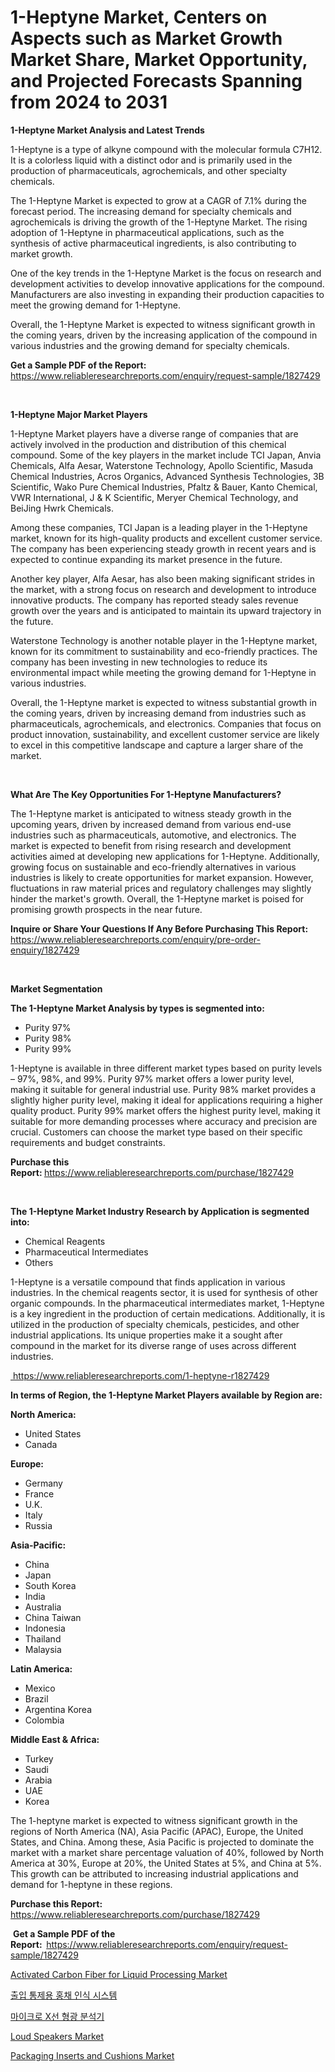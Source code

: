 <p><h1>1-Heptyne Market, Centers on Aspects such as Market Growth Market Share, Market Opportunity, and Projected Forecasts Spanning from 2024 to 2031</h1></p><p><strong>1-Heptyne Market Analysis and Latest Trends</strong></p>
<p><p>1-Heptyne is a type of alkyne compound with the molecular formula C7H12. It is a colorless liquid with a distinct odor and is primarily used in the production of pharmaceuticals, agrochemicals, and other specialty chemicals.</p><p>The 1-Heptyne Market is expected to grow at a CAGR of 7.1% during the forecast period. The increasing demand for specialty chemicals and agrochemicals is driving the growth of the 1-Heptyne Market. The rising adoption of 1-Heptyne in pharmaceutical applications, such as the synthesis of active pharmaceutical ingredients, is also contributing to market growth.</p><p>One of the key trends in the 1-Heptyne Market is the focus on research and development activities to develop innovative applications for the compound. Manufacturers are also investing in expanding their production capacities to meet the growing demand for 1-Heptyne.</p><p>Overall, the 1-Heptyne Market is expected to witness significant growth in the coming years, driven by the increasing application of the compound in various industries and the growing demand for specialty chemicals.</p></p>
<p><strong>Get a Sample PDF of the Report:&nbsp;</strong> <a href="https://www.reliableresearchreports.com/enquiry/request-sample/1827429">https://www.reliableresearchreports.com/enquiry/request-sample/1827429</a></p>
<p>&nbsp;</p>
<p><strong>1-Heptyne Major Market Players</strong></p>
<p><p>1-Heptyne Market players have a diverse range of companies that are actively involved in the production and distribution of this chemical compound. Some of the key players in the market include TCI Japan, Anvia Chemicals, Alfa Aesar, Waterstone Technology, Apollo Scientific, Masuda Chemical Industries, Acros Organics, Advanced Synthesis Technologies, 3B Scientific, Wako Pure Chemical Industries, Pfaltz & Bauer, Kanto Chemical, VWR International, J & K Scientific, Meryer Chemical Technology, and BeiJing Hwrk Chemicals.</p><p>Among these companies, TCI Japan is a leading player in the 1-Heptyne market, known for its high-quality products and excellent customer service. The company has been experiencing steady growth in recent years and is expected to continue expanding its market presence in the future.</p><p>Another key player, Alfa Aesar, has also been making significant strides in the market, with a strong focus on research and development to introduce innovative products. The company has reported steady sales revenue growth over the years and is anticipated to maintain its upward trajectory in the future.</p><p>Waterstone Technology is another notable player in the 1-Heptyne market, known for its commitment to sustainability and eco-friendly practices. The company has been investing in new technologies to reduce its environmental impact while meeting the growing demand for 1-Heptyne in various industries.</p><p>Overall, the 1-Heptyne market is expected to witness substantial growth in the coming years, driven by increasing demand from industries such as pharmaceuticals, agrochemicals, and electronics. Companies that focus on product innovation, sustainability, and excellent customer service are likely to excel in this competitive landscape and capture a larger share of the market.</p></p>
<p>&nbsp;</p>
<p><strong>What Are The Key Opportunities For 1-Heptyne Manufacturers?</strong></p>
<p><p>The 1-Heptyne market is anticipated to witness steady growth in the upcoming years, driven by increased demand from various end-use industries such as pharmaceuticals, automotive, and electronics. The market is expected to benefit from rising research and development activities aimed at developing new applications for 1-Heptyne. Additionally, growing focus on sustainable and eco-friendly alternatives in various industries is likely to create opportunities for market expansion. However, fluctuations in raw material prices and regulatory challenges may slightly hinder the market's growth. Overall, the 1-Heptyne market is poised for promising growth prospects in the near future.</p></p>
<p><strong>Inquire or Share Your Questions If Any Before Purchasing This Report:</strong> <a href="https://www.reliableresearchreports.com/enquiry/pre-order-enquiry/1827429">https://www.reliableresearchreports.com/enquiry/pre-order-enquiry/1827429</a></p>
<p>&nbsp;</p>
<p><strong>Market Segmentation</strong></p>
<p><strong>The 1-Heptyne Market Analysis by types is segmented into:</strong></p>
<p><ul><li>Purity 97%</li><li>Purity 98%</li><li>Purity 99%</li></ul></p>
<p><p>1-Heptyne is available in three different market types based on purity levels – 97%, 98%, and 99%. Purity 97% market offers a lower purity level, making it suitable for general industrial use. Purity 98% market provides a slightly higher purity level, making it ideal for applications requiring a higher quality product. Purity 99% market offers the highest purity level, making it suitable for more demanding processes where accuracy and precision are crucial. Customers can choose the market type based on their specific requirements and budget constraints.</p></p>
<p><strong>Purchase this Report:&nbsp;</strong><a href="https://www.reliableresearchreports.com/purchase/1827429">https://www.reliableresearchreports.com/purchase/1827429</a></p>
<p>&nbsp;</p>
<p><strong>The 1-Heptyne Market Industry Research by Application is segmented into:</strong></p>
<p><ul><li>Chemical Reagents</li><li>Pharmaceutical Intermediates</li><li>Others</li></ul></p>
<p><p>1-Heptyne is a versatile compound that finds application in various industries. In the chemical reagents sector, it is used for synthesis of other organic compounds. In the pharmaceutical intermediates market, 1-Heptyne is a key ingredient in the production of certain medications. Additionally, it is utilized in the production of specialty chemicals, pesticides, and other industrial applications. Its unique properties make it a sought after compound in the market for its diverse range of uses across different industries.</p></p>
<p><a href="https://www.reliableresearchreports.com/1-heptyne-r1827429">&nbsp;https://www.reliableresearchreports.com/1-heptyne-r1827429</a></p>
<p><strong>In terms of Region, the 1-Heptyne Market Players available by Region are:</strong></p>
<p>
    <p> <strong> North America: </strong>
        <ul>
            <li>United States</li>
            <li>Canada</li>
        </ul>
        </p> 
    <p> <strong> Europe: </strong>
        <ul>
            <li>Germany</li>
            <li>France</li>
            <li>U.K.</li>
            <li>Italy</li>
            <li>Russia</li>
        </ul>
        </p> 
    <p> <strong> Asia-Pacific: </strong>
        <ul>
            <li>China</li>
            <li>Japan</li>
            <li>South Korea</li>
            <li>India</li>
            <li>Australia</li>
            <li>China Taiwan</li>
            <li>Indonesia</li>
            <li>Thailand</li>
            <li>Malaysia</li>
        </ul>
        </p> 
    <p> <strong> Latin America: </strong>
        <ul>
            <li>Mexico</li>
            <li>Brazil</li>
            <li>Argentina Korea</li>
            <li>Colombia</li>
        </ul>
        </p> 
    <p> <strong> Middle East & Africa: </strong>
        <ul>
            <li>Turkey</li>
            <li>Saudi</li>
            <li>Arabia</li>
            <li>UAE</li>
            <li>Korea</li>
        </ul>
    </p>
    </p>
<p><p>The 1-heptyne market is expected to witness significant growth in the regions of North America (NA), Asia Pacific (APAC), Europe, the United States, and China. Among these, Asia Pacific is projected to dominate the market with a market share percentage valuation of 40%, followed by North America at 30%, Europe at 20%, the United States at 5%, and China at 5%. This growth can be attributed to increasing industrial applications and demand for 1-heptyne in these regions.</p></p>
<p><strong>Purchase this Report: </strong><a href="https://www.reliableresearchreports.com/purchase/1827429">https://www.reliableresearchreports.com/purchase/1827429</a></p>
<p>&nbsp;<strong>Get a Sample PDF of the Report:&nbsp;&nbsp;</strong><a href="https://www.reliableresearchreports.com/enquiry/request-sample/1827429">https://www.reliableresearchreports.com/enquiry/request-sample/1827429</a></p>
<p><strong></strong></p>
<p><p><a href="https://github.com/indrystar/Market-Research-Report-List-3/blob/main/activated-carbon-fiber-for-liquid-processing-market.md">Activated Carbon Fiber for Liquid Processing Market</a></p><p><a href="https://github.com/milikokao84/Market-Research-Report-List-1/blob/main/3536942143701.md">출입 통제용 홍채 인식 시스템</a></p><p><a href="https://github.com/emakpiahsopiah/Market-Research-Report-List-1/blob/main/1304493143702.md">마이크로 X선 형광 분석기</a></p><p><a href="https://issuu.com/reportprime-2/docs/loud-speakers-market-size-2030.pptx">Loud Speakers Market</a></p><p><a href="https://github.com/AKSHATREPORTPRIME/Market-Research-Report-List-5/blob/main/packaging-inserts-and-cushions-market.md">Packaging Inserts and Cushions Market</a></p></p>